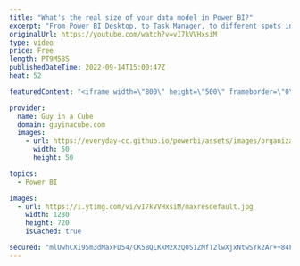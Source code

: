 ```yaml
---
title: "What's the real size of your data model in Power BI?"
excerpt: "From Power BI Desktop, to Task Manager, to different spots in the Power BI service - why are the sizes different? What's going on? How can you tell what the real size is? Well, it depends! Marco Russo joins Patrick to explain.  📢 Become a member: https://guyinacu.be/membership \r \r *******************"
originalUrl: https://youtube.com/watch?v=vI7kVVHxsiM
type: video
price: Free
length: PT9M58S
publishedDateTime: 2022-09-14T15:00:47Z
heat: 52

featuredContent: "<iframe width=\"800\" height=\"500\" frameborder=\"0\" src=\"https://www.youtube.com/embed/vI7kVVHxsiM\" allow=\"accelerometer; autoplay; encrypted-media; gyroscope; picture-in-picture\" allowfullscreen></iframe>"

provider:
  name: Guy in a Cube
  domain: guyinacube.com
  images:
    - url: https://everyday-cc.github.io/powerbi/assets/images/organizations/guyinacube.com-50x50.jpg
      width: 50
      height: 50

topics:
  - Power BI

images:
  - url: https://i.ytimg.com/vi/vI7kVVHxsiM/maxresdefault.jpg
    width: 1280
    height: 720
    isCached: true

secured: "mlUwhCXi95m3dMaxFD54/CK5BQLKkMzXzQ0S1ZMfT2lwXjxNtwSYk2Ar++84FKFFrDd82VJgF7T43+LL8pirrRfy0eSdTpeftVWmmBBquKZ55fOrLfNmQ7+tY7brRGYbkAKKLFJ+9ZETLpgwwLA45fiMIwA66VdqCasoFNAEka0l5zFS85RZqveLQ90czDnJewOxYFfNjau9M37he2rKxvVqY6pdO8l/qcTSmBurz4sKRAyXU3Ep3qtJzUnVXFTTAozES9HBINjVVuF4eICVCWcMmVPxXq3atGne/LcZc8LuEnYT9WmaLi+IRiuSdGedYMPgRFFDf3fCdVMmlLyuNlNKeSWZ6TsZ42aYfjMFw68N+rw+6ztzOYnziTG9PxNeT7FJML2p7N07n1FrtUWV7gAseD/owLS/hPDPix+5nR4=;nPrrtb8/kDPI2h0PtOyWoA=="
---
```


